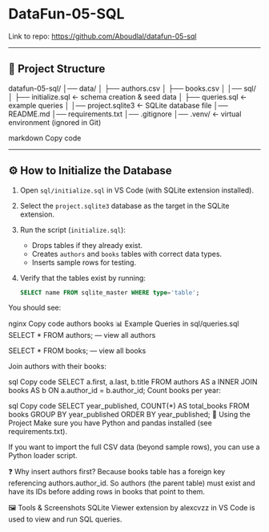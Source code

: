 # DataFun-05-SQL

Link to repo: https://github.com/Aboudlal/datafun-05-sql

---

## 📁 Project Structure

datafun-05-sql/
│── data/
│ ├── authors.csv
│ ├── books.csv
│
│── sql/
│ ├── initialize.sql ← schema creation & seed data
│ ├── queries.sql ← example queries
│
│── project.sqlite3 ← SQLite database file
│── README.md
│── requirements.txt
│── .gitignore
│── .venv/ ← virtual environment (ignored in Git)

markdown
Copy code

---

## ⚙️ How to Initialize the Database

1. Open `sql/initialize.sql` in VS Code (with SQLite extension installed).  
2. Select the `project.sqlite3` database as the target in the SQLite extension.  
3. Run the script (`initialize.sql`):  
   - Drops tables if they already exist.  
   - Creates `authors` and `books` tables with correct data types.  
   - Inserts sample rows for testing.  

4. Verify that the tables exist by running:

   ```sql
   SELECT name FROM sqlite_master WHERE type='table';
You should see:

nginx
Copy code
authors
books
📊 Example Queries in sql/queries.sql
SELECT * FROM authors; — view all authors

SELECT * FROM books; — view all books

Join authors with their books:

sql
Copy code
SELECT a.first, a.last, b.title
FROM authors AS a
INNER JOIN books AS b
  ON a.author_id = b.author_id;
Count books per year:

sql
Copy code
SELECT year_published, COUNT(*) AS total_books
FROM books
GROUP BY year_published
ORDER BY year_published;
🚀 Using the Project
Make sure you have Python and pandas installed (see requirements.txt).

If you want to import the full CSV data (beyond sample rows), you can use a Python loader script.

❓ Why insert authors first?
Because books table has a foreign key referencing authors.author_id.
So authors (the parent table) must exist and have its IDs before adding rows in books that point to them.

🖼️ Tools & Screenshots
SQLite Viewer extension by alexcvzz in VS Code is used to view and run SQL queries.

